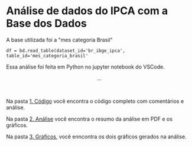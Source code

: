 # Análise de dados do IPCA com a Base dos Dados
A base utilizada foi a "mes categoria Brasil"
```
df = bd.read_table(dataset_id='br_ibge_ipca', 
table_id='mes_categoria_brasil'
```

Essa análise foi feita em Python no jupyter notebook do VSCode.
<br>
<p align="center">...</p>
<br>

Na pasta [1. Código](https://github.com/allanmviana/basedosdados/tree/main/1.%20C%C3%B3digo) você encontra o código completo com comentários e análise.

Na pasta [2. Análise](https://github.com/allanmviana/basedosdados/tree/main/2.%20An%C3%A1lise) você encontra o resumo da análise em PDF e os gráficos.

Na pasta [3. Gráficos](https://github.com/allanmviana/basedosdados/tree/main/3.%20Gr%C3%A1ficos), você enncontra os dois gráficos gerados na análise.
